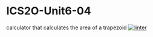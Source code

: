 # ICS2O-Unit6-04
calculator that calculates the area of a trapezoid
 [![linter](https://github.com/<Laura-Jin>/<ICS2O-Unit6-04>/workflows/linter/badge.svg)](https://github.com/marketplace/actions/super-linter)
